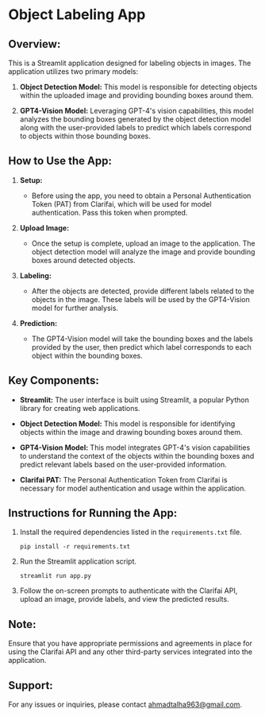 # **Object Labeling App**

## **Overview:**
This is a Streamlit application designed for labeling objects in images. The application utilizes two primary models: 

1. **Object Detection Model:** This model is responsible for detecting objects within the uploaded image and providing bounding boxes around them.

2. **GPT4-Vision Model:** Leveraging GPT-4's vision capabilities, this model analyzes the bounding boxes generated by the object detection model along with the user-provided labels to predict which labels correspond to objects within those bounding boxes.

## **How to Use the App:**

1. **Setup:**
   - Before using the app, you need to obtain a Personal Authentication Token (PAT) from Clarifai, which will be used for model authentication. Pass this token when prompted.

2. **Upload Image:**
   - Once the setup is complete, upload an image to the application. The object detection model will analyze the image and provide bounding boxes around detected objects.

3. **Labeling:**
   - After the objects are detected, provide different labels related to the objects in the image. These labels will be used by the GPT4-Vision model for further analysis.

4. **Prediction:**
   - The GPT4-Vision model will take the bounding boxes and the labels provided by the user, then predict which label corresponds to each object within the bounding boxes.

## **Key Components:**

- **Streamlit:** The user interface is built using Streamlit, a popular Python library for creating web applications.

- **Object Detection Model:** This model is responsible for identifying objects within the image and drawing bounding boxes around them.

- **GPT4-Vision Model:** This model integrates GPT-4's vision capabilities to understand the context of the objects within the bounding boxes and predict relevant labels based on the user-provided information.

- **Clarifai PAT:** The Personal Authentication Token from Clarifai is necessary for model authentication and usage within the application.

## **Instructions for Running the App:**

1. Install the required dependencies listed in the `requirements.txt` file.
   ```
   pip install -r requirements.txt
   ```

2. Run the Streamlit application script.
   ```
   streamlit run app.py
   ```

3. Follow the on-screen prompts to authenticate with the Clarifai API, upload an image, provide labels, and view the predicted results.

## **Note:**
Ensure that you have appropriate permissions and agreements in place for using the Clarifai API and any other third-party services integrated into the application.


## **Support:**
For any issues or inquiries, please contact ahmadtalha963@gmail.com.
